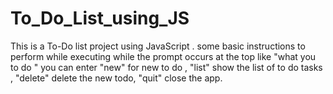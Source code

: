 # To_Do_List_using_JS
This is a To-Do list project using JavaScript . some basic instructions to perform while executing  while the prompt occurs 
at the top like "what you to do "  you can enter "new" for new to do , "list" show the list of to do tasks , "delete" delete the new todo, "quit" close the app.
